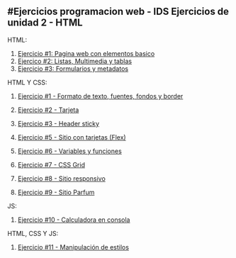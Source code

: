 #Ejercicios programacion web - IDS
Ejercicios de unidad 2 - HTML
---
HTML:

1. [Ejercicio #1: Pagina web con elementos basico](/01_Trabajo_HTML/index.html)
2. [Ejercico #2: Listas, Multimedia y tablas](/02_Trabajo_HTML/index.html)
3. [Ejercicio #3: Formularios y metadatos](/03_Trabajo_HTML/index.html)

HTML Y CSS:

1. [Ejercicio #1 - Formato de texto, fuentes, fondos y border](/04_Trabajo_HTML/index.html)
2. [Ejercicio #2 - Tarjeta](/05_Trabajo_HTML_CSS/index.html)
3. [Ejercicio #3 - Header sticky](/06_Trabajo_HTML_CSS/index.html)
4. [Ejercicio #5 - Sitio con tarjetas (Flex)](/07_Trabajo_HTML_CSS/05_Trabajo_HTML_CSS/index.html)
5. [Ejercicio #6 - Variables y funciones](/08_Trabajo_HTML_CSS/index.html)
6. [Ejercicio #7 - CSS Grid](/09_Trabajo_HTML_CSS/index.html)
7. [Ejercicio #8 - Sitio responsivo](/10_Trabajo_HTML_CSS/index.html)

8. [Ejercicio #9 - Sitio Parfum](/Examen_HTML_CSS/Main/index.html)

JS:
1. [Ejercicio #10 - Calculadora en consola](11_Trabajo_JS/index.html)

HTML, CSS Y JS:
1. [Ejercicio #11 - Manipulación de estilos](12_Trabajo_HTML_CSS_JS/index.html)
